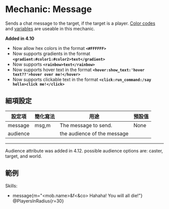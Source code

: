 Mechanic: Message
=================

Sends a chat message to the target, if the target is a player. [Color
codes](/databases/misc/colorcodes) and
[variables](/skills/stringvariables) are useable in this mechanic.

**Added in 4.10**

* Now allow hex colors in the format **`<#FFFFFF>`**
* Now supports gradients in the format **`<gradient:#color1:#color2>text</gradient>`**
* Now supports **`<rainbow>text</rainbow>`**
* Now supports hover text in the format **`<hover:show_text:'hover text??'>hover over me!</hover>`**
* Now supports clickable text in the format **`<click:run_command:/say hello>click me!</click>`**

細項設定
----------

| 設定項 | 簡化寫法 | 用途  | 預設值 |
|-----------|---------|-----------------------------|---------|
| message   | msg,m   | The message to send.| None|
| audience  | | the audience of the message | |

---------------

Audience attribute was added in 4.12. possible audience options are: caster, target, and world.

範例
--------

  Skills:
  - message{m="<mob.name>&f<&co> Hahaha! You will all die!"} @PlayersInRadius{r=30}
